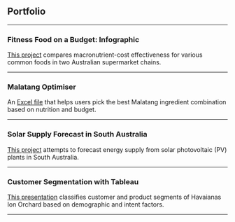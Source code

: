 ## Portfolio

---

### Fitness Food on a Budget: Infographic

[This project](https://github.com/ShuuheiAlb/fitness-food-on-a-budget) compares macronutrient-cost effectiveness for various common foods in two Australian supermarket chains.

---

### Malatang Optimiser

An [Excel file](https://github.com/ShuuheiAlb/malatang-optimiser) that helps users pick the best Malatang ingredient combination based on nutrition and budget.

---

### Solar Supply Forecast in South Australia

[This project](https://github.com/ShuuheiAlb/solar-supply-forecast) attempts to forecast energy supply from solar photovoltaic (PV) plants in South Australia.

---

### Customer Segmentation with Tableau

[This presentation](https://public.tableau.com/app/profile/edwin.s8490/viz/CustomerSegmentsofHavaianasIONOrchard/Report) classifies customer and product segments of Havaianas Ion Orchard based on demographic and intent factors.

---